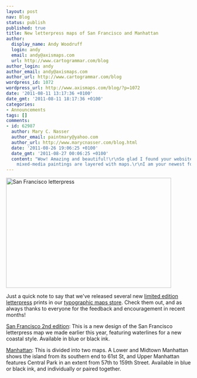 ```yaml
---
layout: post
nav: Blog
status: publish
published: true
title: New letterpress maps of San Francisco and Manhattan
author:
  display_name: Andy Woodruff
  login: andy
  email: andy@axismaps.com
  url: http://www.cartogrammar.com/blog
author_login: andy
author_email: andy@axismaps.com
author_url: http://www.cartogrammar.com/blog
wordpress_id: 1072
wordpress_url: http://www.axismaps.com/blog/?p=1072
date: '2011-08-11 13:17:36 +0100'
date_gmt: '2011-08-11 18:17:36 +0100'
categories:
- Announcements
tags: []
comments:
- id: 62987
  author: Mary C. Nasser
  author_email: paintmary@yahoo.com
  author_url: http://www.marycnasser.com/blog.html
  date: '2011-08-26 19:06:25 +0100'
  date_gmt: '2011-08-27 00:06:25 +0100'
  content: "Wow! Amazing and beautiful!\r\nSo glad I found your website and blog!\r\nMy
    mixed-media paintings are layered with maps.\r\nI am your newest follower."
---
```

<p><a href="http://store.axismaps.com/artist/limited-edition-letterpress"><img class="alignnone size-full wp-image-1073" title="San Francisco letterpress" src="http://www.axismaps.com/blog/wp-content/uploads/2011/08/DSC_0006_store.jpg" alt="San Francisco letterpress" width="450" height="300" /></a></p>
<p>Just a quick note to say that we've released several new <a href="http://store.axismaps.com/artist/limited-edition-letterpress">limited edition letterpress</a> prints in our <a href="http://store.axismaps.com">typographic maps store</a>. Check them out, and as always thanks to everyone for the feedback and encouragement in recent months!</p>
<p><a href="http://store.axismaps.com/category/san-francisco">San Francisco 2nd edition</a>: This is a new design of the San Francisco letterpress map we made earlier this year, featuring waterlines for a new coastal style. Available in blue or black ink.</p>
<p><a href="http://store.axismaps.com/category/new-york-city">Manhattan</a>: This is divided into two maps. A Lower and Midtown Manhattan shows the island from its southern end to 61st St, and Upper Manhattan features Central Park in an extent from 57th to 159th Street. Available in blue or black ink, and individually or paired together.</p>
